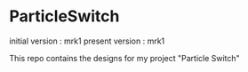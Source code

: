 # ParticleSwitch

initial version : mrk1
present version : mrk1

This repo contains the designs for my project "Particle Switch"
